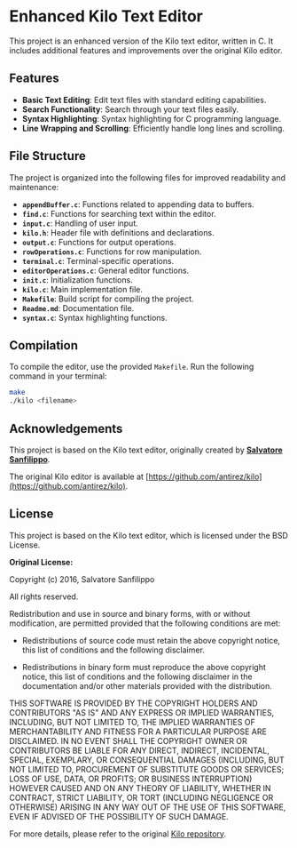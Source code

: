 # Enhanced Kilo Text Editor

This project is an enhanced version of the Kilo text editor, written in C. It includes additional features and improvements over the original Kilo editor.

## Features

- **Basic Text Editing**: Edit text files with standard editing capabilities.
- **Search Functionality**: Search through your text files easily.
- **Syntax Highlighting**: Syntax highlighting for C programming language.
- **Line Wrapping and Scrolling**: Efficiently handle long lines and scrolling.

## File Structure

The project is organized into the following files for improved readability and maintenance:

- **`appendBuffer.c`**: Functions related to appending data to buffers.
- **`find.c`**: Functions for searching text within the editor.
- **`input.c`**: Handling of user input.
- **`kilo.h`**: Header file with definitions and declarations.
- **`output.c`**: Functions for output operations.
- **`rowOperations.c`**: Functions for row manipulation.
- **`terminal.c`**: Terminal-specific operations.
- **`editorOperations.c`**: General editor functions.
- **`init.c`**: Initialization functions.
- **`kilo.c`**: Main implementation file.
- **`Makefile`**: Build script for compiling the project.
- **`Readme.md`**: Documentation file.
- **`syntax.c`**: Syntax highlighting functions.

## Compilation

To compile the editor, use the provided `Makefile`. Run the following command in your terminal:

```bash
make
./kilo <filename>
```

## Acknowledgements

This project is based on the Kilo text editor, originally created by [**Salvatore Sanfilippo**](https://github.com/antirez/kilo). 

The original Kilo editor is available at [https://github.com/antirez/kilo](https://github.com/antirez/kilo).

## License

This project is based on the Kilo text editor, which is licensed under the BSD License. 

**Original License:**

Copyright (c) 2016, Salvatore Sanfilippo <antirez at gmail dot com>

All rights reserved.

Redistribution and use in source and binary forms, with or without
modification, are permitted provided that the following conditions are met:

* Redistributions of source code must retain the above copyright notice,
  this list of conditions and the following disclaimer.

* Redistributions in binary form must reproduce the above copyright notice,
  this list of conditions and the following disclaimer in the documentation
  and/or other materials provided with the distribution.

THIS SOFTWARE IS PROVIDED BY THE COPYRIGHT HOLDERS AND CONTRIBUTORS "AS IS" AND
ANY EXPRESS OR IMPLIED WARRANTIES, INCLUDING, BUT NOT LIMITED TO, THE IMPLIED
WARRANTIES OF MERCHANTABILITY AND FITNESS FOR A PARTICULAR PURPOSE ARE
DISCLAIMED. IN NO EVENT SHALL THE COPYRIGHT OWNER OR CONTRIBUTORS BE LIABLE FOR
ANY DIRECT, INDIRECT, INCIDENTAL, SPECIAL, EXEMPLARY, OR CONSEQUENTIAL DAMAGES
(INCLUDING, BUT NOT LIMITED TO, PROCUREMENT OF SUBSTITUTE GOODS OR SERVICES;
LOSS OF USE, DATA, OR PROFITS; OR BUSINESS INTERRUPTION) HOWEVER CAUSED AND ON
ANY THEORY OF LIABILITY, WHETHER IN CONTRACT, STRICT LIABILITY, OR TORT
(INCLUDING NEGLIGENCE OR OTHERWISE) ARISING IN ANY WAY OUT OF THE USE OF THIS
SOFTWARE, EVEN IF ADVISED OF THE POSSIBILITY OF SUCH DAMAGE.

For more details, please refer to the original [Kilo repository](https://github.com/antirez/kilo).




